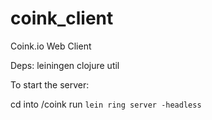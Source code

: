 coink_client
============

Coink.io Web Client

Deps: leiningen clojure util

To start the server:

cd into /coink
run `lein ring server -headless`
